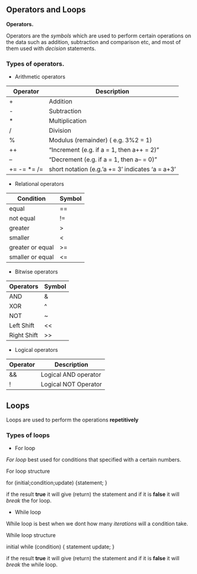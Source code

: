 ## Operators and Loops

__Operators.__

Operators are the *symbols* which are used to perform certain operations on the data such as addition, subtraction and comparison etc, and most of them used with *decision* statements.


### Types of operators.

* Arithmetic operators

|  Operator	|  Description                                               |
|-----------|---------------------------|
| +	|Addition|
|-|	Subtraction|
|*|	Multiplication|
|/|	Division|
|%|	Modulus (remainder) ( e.g. 3%2 = 1)|
|++|	“Increment (e.g. if a = 1, then a++ = 2)”|
|–|	“Decrement (e.g. if a = 1, then a– = 0)”|
|+= -= *= /=|	short notation (e.g.’a += 3’ indicates ‘a = a+3’|


* Relational operators

|Condition|	Symbol|
|----------------------------|----------------|
|equal|	== | 
|not equal|	!= |
| greater|	> |
|smaller|	< |
| greater or equal |	>= |
|smaller or equal|	<= |


* Bitwise operators

|Operators|	Symbol|
|-----------------|-------------|
|AND|	& |
|XOR|	^ |
|NOT|	~ |
|Left Shift|	<< |
|Right Shift|	>> |

* Logical operators

|Operator|	Description|
|----------------|---------------|
|&&|	Logical AND operator|
| ! |	Logical NOT Operator |


## Loops

Loops are used to perform the operations __repetitively__

### Types of loops

* For loop 

*For loop* best used for conditions that specified with a certain numbers.

 For loop structure 

 for (initial;condition;update)
 {statement;
 }

 if the result __true__ it will give (return) the statement 
 and if it is __false__ it will _break_ the for loop.

* While loop 

While loop is best when we dont how many _iterations_ will a condition take.

While loop structure

initial 
while (condition)
{
statement
update; 
}

if the result __true__ it will give (return) the statement 
 and if it is __false__ it will _break_ the while loop.